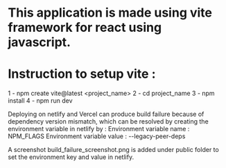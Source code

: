 # This application is made using vite framework for react using javascript.
# Instruction to setup vite :
1 - npm create vite@latest <project_name>
2 - cd project_name
3 - npm install
4 - npm run dev

Deploying on netlify and Vercel can produce build failure because of dependency version mismatch, which can be resolved by creating the environment variable in 
netlify by :
Environment variable name : NPM_FLAGS
Environment variable value : --legacy-peer-deps

A screenshot build_failure_screenshot.png is added under public folder to set the environment key and value in netlify.
